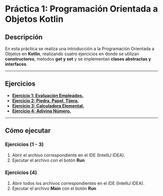 # Práctica 1: Programación Orientada a Objetos Kotlin

## Descripción
En esta práctica se realiza una introducción a la Programación Orientada a Objetos en **Kotlin**, realizando cuatro ejercicios en donde se utilizan **constructores**, metodos **get y set** y se implementan **clases abstractas y interfaces**. 

---

## Ejercicios

- **[Ejercicio 1: Evaluación Empleados.](./ex1_evaluacion_empleados.kt)**
- **[Ejercicio 2: Piedra, Papel, Tijera.](./ex2_piedra,papel,tijera.kt)**
- **[Ejercicio 3: Calculadora Elemental.](./ex3_calculadora_elemental.kt)**  
- **[Ejercicio 4: Adivina Número.](./ex4_adivina_el_numero.kt)**  

---

## Cómo ejecutar
### Ejercicios (1 - 3)
1. Abrir el archivo correspondiente en el IDE (IntelliJ IDEA).  
2. Ejecutar el archivo con el botón **Run**
### Ejercicios (4)
1. Abrir todos los archivos correspondientes en el IDE (IntelliJ IDEA).  
2. Ejecutar el archivo **Main** con el botón **Run**
